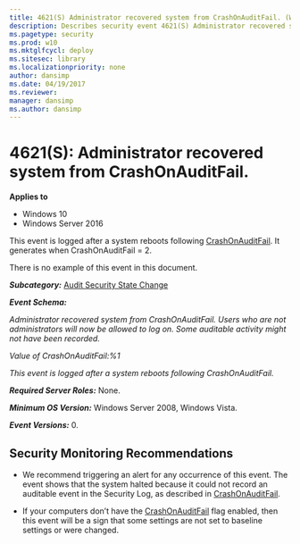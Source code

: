 ```yaml
---
title: 4621(S) Administrator recovered system from CrashOnAuditFail. (Windows 10)
description: Describes security event 4621(S) Administrator recovered system from CrashOnAuditFail.
ms.pagetype: security
ms.prod: w10
ms.mktglfcycl: deploy
ms.sitesec: library
ms.localizationpriority: none
author: dansimp
ms.date: 04/19/2017
ms.reviewer:
manager: dansimp
ms.author: dansimp
---
```


# 4621(S): Administrator recovered system from CrashOnAuditFail.

**Applies to**
-   Windows 10
-   Windows Server 2016


This event is logged after a system reboots following [CrashOnAuditFail](https://technet.microsoft.com/library/cc963220.aspx?f=255&MSPPError=-2147217396). It generates when CrashOnAuditFail = 2.

There is no example of this event in this document.

***Subcategory:***&nbsp;[Audit Security State Change](audit-security-state-change.md)

***Event Schema:***

*Administrator recovered system from CrashOnAuditFail. Users who are not administrators will now be allowed to log on. Some auditable activity might not have been recorded.*

*Value of CrashOnAuditFail:%1*

*This event is logged after a system reboots following CrashOnAuditFail.*

***Required Server Roles:*** None.

***Minimum OS Version:*** Windows Server 2008, Windows Vista.

***Event Versions:*** 0.

## Security Monitoring Recommendations

-   We recommend triggering an alert for any occurrence of this event. The event shows that the system halted because it could not record an auditable event in the Security Log, as described in [CrashOnAuditFail](https://technet.microsoft.com/library/cc963220.aspx?f=255&MSPPError=-2147217396).

-   If your computers don’t have the [CrashOnAuditFail](https://technet.microsoft.com/library/cc963220.aspx?f=255&MSPPError=-2147217396) flag enabled, then this event will be a sign that some settings are not set to baseline settings or were changed.

